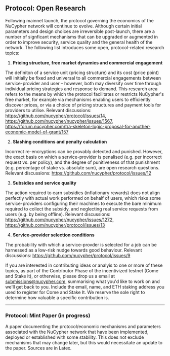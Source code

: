 ## Protocol: Open Research 

Following mainnet launch, the protocol governing the economics of the NuCypher network will continue to evolve. Although certain initial parameters and design choices are irreversible post-launch, there are a number of signficant mechanisms that can be upgraded or augmented in order to improve security, service quality and the general health of the network. The following list introduces some open, protocol-related research topics: 

1) **Pricing structure, free market dynamics and commercial engagement**

The definiton of a service unit (pricing structure) and its cost (price point) will initially be fixed and universal to all commercial engagements between service-provider and user – however, both may diversify over time through individual pricing strategies and response to demand. This research area refers to the means by which the protocol facilitates or restricts NuCypher's free market, for example via mechanisms enabling users to efficiently discover prices, or via a choice of pricing structures and payment tools for providers to utilise. Relevant discussions: https://github.com/nucypher/protocol/issues/14, https://github.com/nucypher/nucypher/issues/1567, https://forum.nucypher.com/t/a-skeleton-logic-proposal-for-another-economic-model-of-grant/157

2) **Slashing conditions and penalty calculation**

Incorrect re-encryptions can be provably detected and punished. However, the exact basis on which a service-provider is penalised (e.g. per incorrect request vs. per policy), and the degree of punitiveness of that punishment (e.g. percentage of stake vs. absolute sum), are open research questions. Relevant discussions: https://github.com/nucypher/protocol/issues/12

3) **Subsidies and service quality** 

The action required to earn subsidies (inflationary rewards) does not align perfectly with actual work performed on behalf of users, which risks some service-providers configuring their machines to execute the bare minimum required to collect the subsidy, and neglecting real service requests from users (e.g. by being offline). Relevant discussions: https://github.com/nucypher/nucypher/issues/1272, https://github.com/nucypher/protocol/issues/13

4) **Service-provider selection conditions**

The probability with which a service-provder is selected for a job can be harnessed as a low-risk nudge towards good behaviour. 
Relevant discussions: https://github.com/nucypher/protocol/issues/9

If you are interested in contributing ideas or analyis to one or more of these topics, as part of the Contributor Phase of the incentivized testnet (Come and Stake it), or otherwise, please drop us a email at submissions@nucypher.com, summarising what you'd like to work on and we'll get back to you. Include the email, name, and ETH staking address you used to register for Come and Stake It. We reserve the sole right to determine how valuable a specific contribution is. 

----

### Protocol: Mint Paper (in progress)

A paper documenting the protocol/economic mechanisms and parameters associated with the NuCypher network that have been implemented, deployed or established with some stability. This does not exclude mechanisms that may change later, but this would necessitate an update to the paper. Sources are in Latex.


